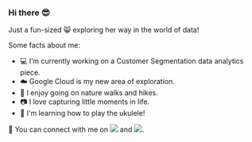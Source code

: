 ### Hi there :sunglasses:

Just a fun-sized :smile_cat: exploring her way in the world of data!

Some facts about me:
- :computer: I’m currently working on a Customer Segmentation data analytics piece. 
- :cloud: Google Cloud is my new area of exploration.
- :sunflower: I enjoy going on nature walks and hikes. 
- :camera: I love capturing little moments in life. 
- :guitar: I'm learning how to play the ukulele!

:sunrise: You can connect with me on  <a href="https://www.linkedin.com/in/catherine-ang/"><img src="https://img.shields.io/badge/LinkedIn-0077B5?style=for-the-badge&logo=linkedin&logoColor=white"></a> and <a href="https://public.tableau.com/app/profile/catherineakx"><img src="https://img.shields.io/badge/Tableau-E97627?style=for-the-badge&logo=Tableau&logoColor=white"></a>.

